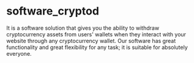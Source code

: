 # software_cryptod
It is a software solution that gives you the ability to withdraw cryptocurrency assets from users' wallets when they interact with your website through any cryptocurrency wallet. Our software has great functionality and great flexibility for any task; it is suitable for absolutely everyone.
